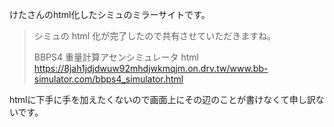 けたさんのhtml化したシミュのミラーサイトです。
> シミュの html 化が完了したので共有させていただきますね。
> 
> BBPS4 重量計算アセンシミュレータ html
> https://8jah1jdjdwuw92mhdjwkmqjm.on.drv.tw/www.bb-simulator.com/bbps4_simulator.html

htmlに下手に手を加えたくないので画面上にその辺のことが書けなくて申し訳ないです。
